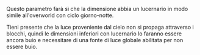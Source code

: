 Questo parametro farà sì che la dimensione abbia un lucernario in modo simile all'overworld con ciclo giorno-notte.

Tieni presente che la luce proveniente dal cielo non si propaga attraverso i blocchi, quindi le dimensioni inferiori con lucernario lo faranno essere ancora buio e necessitare di una fonte di luce globale abilitata per non essere buio.